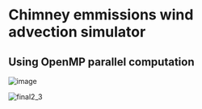 # Chimney emmissions wind advection simulator 
## Using OpenMP parallel computation 


![image](https://github.com/JoshuaProut/ChimneyAdvectionSimulator/assets/75864670/fc1ef2dd-7ea1-48a9-8caa-89bb83d41471)

![final2_3](https://github.com/JoshuaProut/ChimneyAdvectionSimulator/assets/75864670/ba914b72-f0ba-4293-82ac-b951788975d5)

